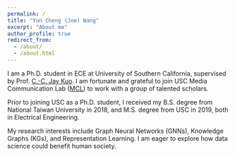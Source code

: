 ```yaml
---
permalink: /
title: "Yun Cheng (Joe) Wang"
excerpt: "About me"
author_profile: true
redirect_from: 
  - /about/
  - /about.html
---
```




I am a Ph.D. student in ECE at University of Southern California, supervised by Prof. [C.-C. Jay Kuo](https://viterbi.usc.edu/directory/faculty/Kuo/Chung-Chieh). I am fortunate and grateful to join USC Media Communication Lab ([MCL](http://mcl.usc.edu/)) to work with a group of talented scholars.


Prior to joining USC as a Ph.D. student, I received my B.S. degree from National Taiwan University in 2018, and M.S. degree from USC in 2019, both in Electrical Engineering.


My research interests include Graph Neural Networks (GNNs), Knowledge Graphs (KGs), and Representation Learning. I am eager to explore how data science could benefit human society.
